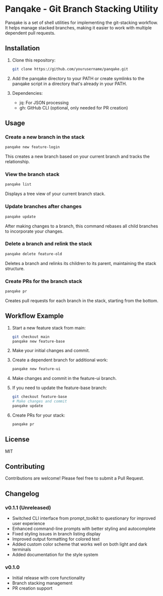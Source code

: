 # Panqake - Git Branch Stacking Utility

Panqake is a set of shell utilities for implementing the git-stacking workflow. It helps manage stacked branches, making it easier to work with multiple dependent pull requests.

## Installation

1. Clone this repository:

   ```bash
   git clone https://github.com/yourusername/panqake.git
   ```

2. Add the panqake directory to your PATH or create symlinks to the panqake script in a directory that's already in your PATH.

3. Dependencies:
   - jq: For JSON processing
   - gh: GitHub CLI (optional, only needed for PR creation)

## Usage

### Create a new branch in the stack

```bash
panqake new feature-login
```

This creates a new branch based on your current branch and tracks the relationship.

### View the branch stack

```bash
panqake list
```

Displays a tree view of your current branch stack.

### Update branches after changes

```bash
panqake update
```

After making changes to a branch, this command rebases all child branches to incorporate your changes.

### Delete a branch and relink the stack

```bash
panqake delete feature-old
```

Deletes a branch and relinks its children to its parent, maintaining the stack structure.

### Create PRs for the branch stack

```bash
panqake pr
```

Creates pull requests for each branch in the stack, starting from the bottom.

## Workflow Example

1. Start a new feature stack from main:

   ```bash
   git checkout main
   panqake new feature-base
   ```

2. Make your initial changes and commit.

3. Create a dependent branch for additional work:

   ```bash
   panqake new feature-ui
   ```

4. Make changes and commit in the feature-ui branch.

5. If you need to update the feature-base branch:

   ```bash
   git checkout feature-base
   # Make changes and commit
   panqake update
   ```

6. Create PRs for your stack:
   ```bash
   panqake pr
   ```

## License

MIT

## Contributing

Contributions are welcome! Please feel free to submit a Pull Request.

## Changelog

### v0.1.1 (Unreleased)

- Switched CLI interface from prompt_toolkit to questionary for improved user experience
- Enhanced command-line prompts with better styling and autocomplete
- Fixed styling issues in branch listing display
- Improved output formatting for colored text
- Added custom color scheme that works well on both light and dark terminals
- Added documentation for the style system

### v0.1.0

- Initial release with core functionality
- Branch stacking management
- PR creation support
